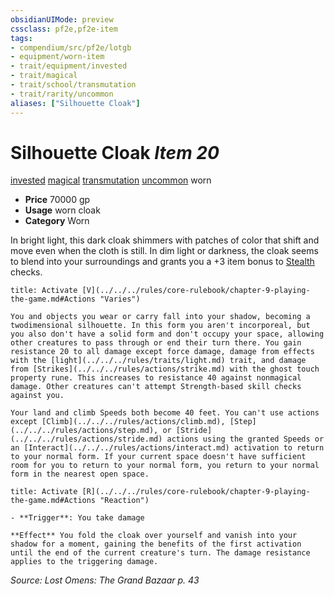 ```yaml
---
obsidianUIMode: preview
cssclass: pf2e,pf2e-item
tags:
- compendium/src/pf2e/lotgb
- equipment/worn-item
- trait/equipment/invested
- trait/magical
- trait/school/transmutation
- trait/rarity/uncommon
aliases: ["Silhouette Cloak"]
---
```

# Silhouette Cloak *Item 20*  
[invested](invested.md)  [magical](magical.md)  [transmutation](transmutation.md)  [uncommon](uncommon.md)  worn  

- **Price** 70000 gp
- **Usage** worn cloak
- **Category** Worn

In bright light, this dark cloak shimmers with patches of color that shift and move even when the cloth is still. In dim light or darkness, the cloak seems to blend into your surroundings and grants you a +3 item bonus to [Stealth](../../skills.md#Stealth) checks.

```ad-embed-ability
title: Activate [V](../../../rules/core-rulebook/chapter-9-playing-the-game.md#Actions "Varies")

You and objects you wear or carry fall into your shadow, becoming a twodimensional silhouette. In this form you aren't incorporeal, but you also don't have a solid form and don't occupy your space, allowing other creatures to pass through or end their turn there. You gain resistance 20 to all damage except force damage, damage from effects with the [light](../../../rules/traits/light.md) trait, and damage from [Strikes](../../../rules/actions/strike.md) with the ghost touch property rune. This increases to resistance 40 against nonmagical damage. Other creatures can't attempt Strength-based skill checks against you.

Your land and climb Speeds both become 40 feet. You can't use actions except [Climb](../../../rules/actions/climb.md), [Step](../../../rules/actions/step.md), or [Stride](../../../rules/actions/stride.md) actions using the granted Speeds or an [Interact](../../../rules/actions/interact.md) activation to return to your normal form. If your current space doesn't have sufficient room for you to return to your normal form, you return to your normal form in the nearest open space.
```

```ad-embed-ability
title: Activate [R](../../../rules/core-rulebook/chapter-9-playing-the-game.md#Actions "Reaction")

- **Trigger**: You take damage

**Effect** You fold the cloak over yourself and vanish into your shadow for a moment, gaining the benefits of the first activation until the end of the current creature's turn. The damage resistance applies to the triggering damage.
```

*Source: Lost Omens: The Grand Bazaar p. 43*
